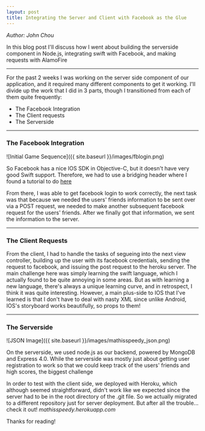 ```yaml
---
layout: post
title: Integrating the Server and Client with Facebook as the Glue
---
```


*Author: John Chou* 

In this blog post I'll discuss how I went about building the serverside component in Node.js, integrating swift with Facebook, and making requests with AlamoFire

-----

For the past 2 weeks I was working on the server side component of our application, and it required many different components to get it working.  I'll divide up the work that I did in 3 parts, though I transitioned from each of them quite frequently:

* The Facebook Integration
* The Client requests
* The Serverside

-----

### The Facebook Integration

![Initial Game Sequence]({{ site.baseurl }}/images/fblogin.png)

So Facebook has a nice IOS SDK in Objective-C, but it doesn't have very good Swift support.  Therefore, we had to use a bridging header where I found a tutorial to do [here](www.brianjcoleman.com/tutorial-facebook-login-in-swift/)

From there, I was able to get facebook login to work correctly, the next task was that because we needed the users' friends information to be sent over via a POST request, we needed to make another subsequent facebook request for the users' friends.  After we finally got that information, we sent the information to the server.

-----

### The Client Requests

From the client, I had to handle the tasks of segueing into the next view controller, building up the user with its facebook credentials, sending the request to facebook, and issuing the post request to the heroku server.   The main challenge here was simply learning the swift language, which I actually found to be quite annoying in some areas.  But as with learning a new language, there's always a unique learning curve, and in retrospect, I think it was quite interesting.  However, a main plus-side to IOS that I've learned is that I don't have to deal with nasty XML since unlike Android, IOS's storyboard works beautifully, so props to them!

-----

### The Serverside

![JSON Image]({{ site.baseurl }}/images/mathisspeedy_json.png)

On the serverside, we used node.js as our backend, powered by MongoDB and Express 4.0.  While the serverside was mostly just about getting user registration to work so that we could keep track of the users' friends and high scores, the biggest challenge 

In order to test with the client side, we deployed with Heroku, which although seemed straightforward, didn't work like we expected since the server had to be in the root directory of the .git file.  So we actually migrated to a different repository just for server deployment.  But after all the trouble... check it out! *mathisspeedy.herokuapp.com*

Thanks for reading!
